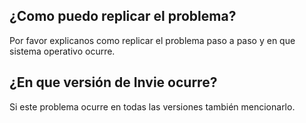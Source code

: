 ## ¿Como puedo replicar el problema?
Por favor explicanos como replicar el problema paso a paso y en que sistema operativo ocurre. 
## ¿En que versión de Invie ocurre?
Si este problema ocurre en todas las versiones también mencionarlo.
